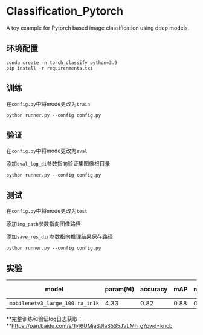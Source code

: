 # Classification_Pytorch
A toy example for Pytorch based image classification using deep models.



## 环境配置

```
conda create -n torch_classify python=3.9
pip install -r requirenments.txt
```

## 训练

在`config.py`中将mode更改为`train`

```
python runner.py --config config.py
```

## 验证

在`config.py`中将mode更改为`eval`

添加`eval_log_di`参数指向验证集图像根目录

```
python runner.py --config config.py
```

## 测试

在`config.py`中将mode更改为`test`

添加`img_path`参数指向图像路径

添加`save_res_dir`参数指向推理结果保存路径

```
python runner.py --config config.py
```



## 实验

| model                           | param(M) | accuracy | mAP  | mF1Score | download ckpt                                                |
| ------------------------------- | -------- | -------- | ---- | -------- | ------------------------------------------------------------ |
| `mobilenetv3_large_100.ra_in1k` | 4.33     | 0.82     | 0.88 | 0.83     | [best.pt](https://pan.baidu.com/s/1Oo8Y9bwgJofS3hxMHobV5Q?pwd=tit8) |

**完整训练和验证log日志获取：**https://pan.baidu.com/s/1j46UMjaSJlaS5S5JVLMh_g?pwd=kncb 
